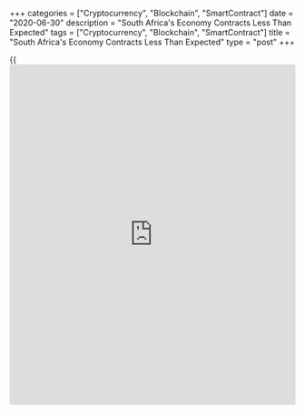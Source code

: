 +++
categories = ["Cryptocurrency", "Blockchain", "SmartContract"]
date = "2020-06-30"
description = "South Africa's Economy Contracts Less Than Expected"
tags = ["Cryptocurrency", "Blockchain", "SmartContract"]
title = "South Africa's Economy Contracts Less Than Expected"
type = "post"
+++

{{<iframe id="large-banner" src="https://www.bounty.group/#slide=16.0" width="100%" height="600" scrolling="no" style="border: 0px solid rgb(216, 221, 230); border-radius: 3px;">}}

South Africa's [economy][1] contracted at a slower than expected pace in
the first quarter but this was the biggest fall in a year, data from
Statistics South Africa showed Tuesday.

Gross domestic product fell 2 percent on a yearly basis after easing 1.4
percent in the fourth quarter of 2019. This was the largest decline
since the first quarter of 2019, when GDP was down 3.2 percent.

The largest negative contributors were the mining and manufacturing
industries. Mining output plunged 21.5 percent and manufacturing shrank
8.5 percent.

Meanwhile, agriculture, finance and general government services provided
positive contributions to growth.

On a yearly basis, GDP dropped 0.1 percent after falling 0.5 percent in
the fourth quarter.

The fall in the first quarter GDP provides an early sign of the massive
economic hit from the country's severe lockdown measures and supports
the assessment that further interest rate cuts lie in store, Virág
Fórizs, an economist at Capital Economics, said.

For comments and feedback [contact](https://www.playgroundfx.com/contact/): editorial@rtt[news](https://www.letsplayfx.com/blog/forex-news-website/).com

[Economic News][1]

 **What parts of the world are seeing the best (and worst) economic
performances lately? Click[here][2] to check out our [Econ Scorecard][2]
and find out! See up-to-the-moment [ranking](https://www.playgroundfx.com/blog/crypto-exchange-ranking/)s for the best and worst
performers in [GDP][3], [unemployment rate][4], [inflation][2] and much
more.**

   1. www.rtt[news](https://www.letsplayfx.com/blog/forex-news-website/).com/Content/EconomicNews.aspx
   2. www.rtt[news](https://www.letsplayfx.com/blog/forex-news-website/).com/economic-scorecard/world-rank/CPI/highest-performance.aspx
   3. www.rtt[news](https://www.letsplayfx.com/blog/forex-news-website/).com/economic-scorecard/world-rank/GDP/highest-performance.aspx
   4. www.rtt[news](https://www.letsplayfx.com/blog/forex-news-website/).com/economic-scorecard/world-rank/unemployment-rate/lowest-performance.aspx
